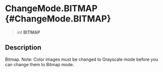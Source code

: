 ChangeMode.BITMAP {#ChangeMode.BITMAP}
=================

> int **BITMAP**

Description
-----------

Bitmap. Note: Color images must be changed to Grayscale mode before you
can change them to Bitmap mode.
